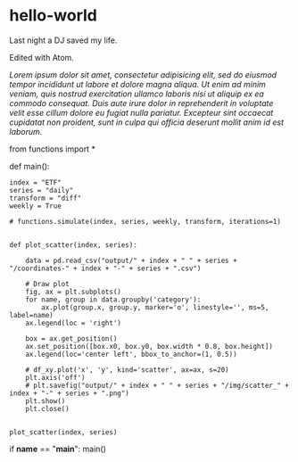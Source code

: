 # hello-world

Last night a DJ saved my life.

Edited with Atom.

*Lorem ipsum dolor sit amet, consectetur adipisicing elit, sed do eiusmod tempor incididunt ut labore et dolore magna aliqua. Ut enim ad minim veniam, quis nostrud exercitation ullamco laboris nisi ut aliquip ex ea commodo consequat. Duis aute irure dolor in reprehenderit in voluptate velit esse cillum dolore eu fugiat nulla pariatur. Excepteur sint occaecat cupidatat non proident, sunt in culpa qui officia deserunt mollit anim id est laborum.*

from functions import *

def main():

    index = "ETF"
    series = "daily"
    transform = "diff"
    weekly = True

    # functions.simulate(index, series, weekly, transform, iterations=1)


    def plot_scatter(index, series):

        data = pd.read_csv("output/" + index + " " + series + "/coordinates-" + index + "-" + series + ".csv")

        # Draw plot
        fig, ax = plt.subplots()
        for name, group in data.groupby('category'):
            ax.plot(group.x, group.y, marker='o', linestyle='', ms=5, label=name)
        ax.legend(loc = 'right')

        box = ax.get_position()
        ax.set_position([box.x0, box.y0, box.width * 0.8, box.height])
        ax.legend(loc='center left', bbox_to_anchor=(1, 0.5))

        # df_xy.plot('x', 'y', kind='scatter', ax=ax, s=20)
        plt.axis('off')
        # plt.savefig("output/" + index + " " + series + "/img/scatter_" + index + "-" + series + ".png")
        plt.show()
        plt.close()


    plot_scatter(index, series)


if __name__ == "__main__":
    main()
